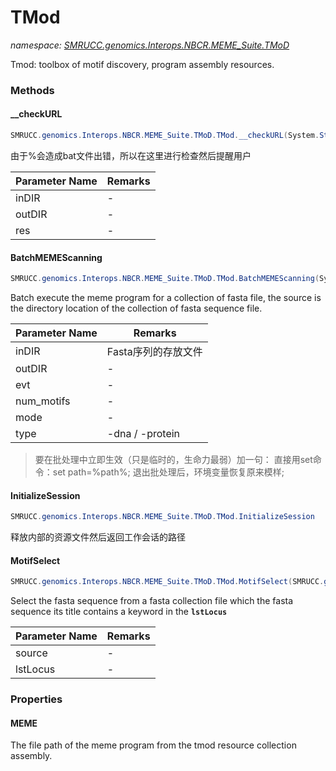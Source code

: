 ﻿# TMod
_namespace: [SMRUCC.genomics.Interops.NBCR.MEME_Suite.TMoD](./index.md)_

Tmod: toolbox of motif discovery, program assembly resources.



### Methods

#### __checkURL
```csharp
SMRUCC.genomics.Interops.NBCR.MEME_Suite.TMoD.TMod.__checkURL(System.String,System.String,System.Collections.Generic.Dictionary{System.String,System.String})
```
由于%会造成bat文件出错，所以在这里进行检查然后提醒用户

|Parameter Name|Remarks|
|--------------|-------|
|inDIR|-|
|outDIR|-|
|res|-|


#### BatchMEMEScanning
```csharp
SMRUCC.genomics.Interops.NBCR.MEME_Suite.TMoD.TMod.BatchMEMEScanning(System.String,System.String,System.Double,System.Int32,System.String,System.String,System.Int32)
```
Batch execute the meme program for a collection of fasta file, the source is the directory location of the collection of fasta sequence file.

|Parameter Name|Remarks|
|--------------|-------|
|inDIR|Fasta序列的存放文件|
|outDIR|-|
|evt|-|
|num_motifs|-|
|mode|-|
|type|-dna / -protein|

> 
>  要在批处理中立即生效（只是临时的，生命力最弱）加一句： 
>  直接用set命令：set path=%path%; 
>  退出批处理后，环境变量恢复原来模样;
>  

#### InitializeSession
```csharp
SMRUCC.genomics.Interops.NBCR.MEME_Suite.TMoD.TMod.InitializeSession
```
释放内部的资源文件然后返回工作会话的路径

#### MotifSelect
```csharp
SMRUCC.genomics.Interops.NBCR.MEME_Suite.TMoD.TMod.MotifSelect(SMRUCC.genomics.SequenceModel.FASTA.FastaFile,System.Collections.Generic.IEnumerable{System.String})
```
Select the fasta sequence from a fasta collection file which the fasta sequence its title contains a keyword in the **`lstLocus`**

|Parameter Name|Remarks|
|--------------|-------|
|source|-|
|lstLocus|-|



### Properties

#### MEME
The file path of the meme program from the tmod resource collection assembly.
